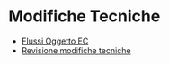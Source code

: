 # Modifiche Tecniche
- [Flussi Oggetto EC](Sorgenti/DOC/H6/NWS/MT_000649.md)
- [Revisione modifiche tecniche](Sorgenti/DOC/H6/NWS/MT_001649.md)
